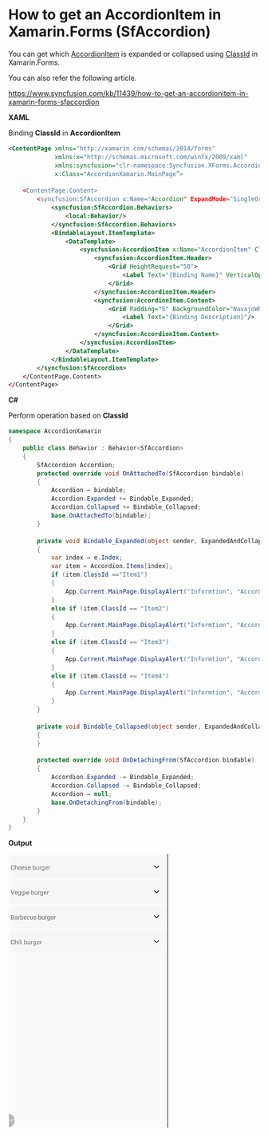 # How to get an AccordionItem in Xamarin.Forms (SfAccordion)

You can get which [AccordionItem](https://help.syncfusion.com/cr/xamarin/Syncfusion.Expander.XForms~Syncfusion.XForms.Accordion.AccordionItem.html?) is expanded or collapsed using [ClassId](https://docs.microsoft.com/en-us/dotnet/api/xamarin.forms.element.classid?view=xamarin-forms) in Xamarin.Forms.

You can also refer the following article.

https://www.syncfusion.com/kb/11439/how-to-get-an-accordionitem-in-xamarin-forms-sfaccordion

**XAML**

Binding **ClassId** in **AccordionItem**
``` xml
<ContentPage xmlns="http://xamarin.com/schemas/2014/forms"
             xmlns:x="http://schemas.microsoft.com/winfx/2009/xaml"
             xmlns:syncfusion="clr-namespace:Syncfusion.XForms.Accordion;assembly=Syncfusion.Expander.XForms"
             x:Class="AccordionXamarin.MainPage”>
 
    <ContentPage.Content>
        <syncfusion:SfAccordion x:Name="Accordion" ExpandMode="SingleOrNone" Margin="5" BindableLayout.ItemsSource="{Binding Info}">
            <syncfusion:SfAccordion.Behaviors>
                <local:Behavior/>
            </syncfusion:SfAccordion.Behaviors>
            <BindableLayout.ItemTemplate>
                <DataTemplate>
                    <syncfusion:AccordionItem x:Name="AccordionItem" ClassId="{Binding ClassID}">
                        <syncfusion:AccordionItem.Header>
                            <Grid HeightRequest="50">
                                <Label Text="{Binding Name}" VerticalOptions="Center" HorizontalOptions="StartAndExpand"/>
                            </Grid>
                        </syncfusion:AccordionItem.Header>
                        <syncfusion:AccordionItem.Content>
                            <Grid Padding="5" BackgroundColor="NavajoWhite">
                                <Label Text="{Binding Description}"/>
                            </Grid>
                        </syncfusion:AccordionItem.Content>
                    </syncfusion:AccordionItem>
                </DataTemplate>
            </BindableLayout.ItemTemplate>
        </syncfusion:SfAccordion>
    </ContentPage.Content>
</ContentPage>
```
**C#**

Perform operation based on **ClassId**
``` c#
namespace AccordionXamarin
{
    public class Behavior : Behavior<SfAccordion>
    {
        SfAccordion Accordion;
        protected override void OnAttachedTo(SfAccordion bindable)
        {
            Accordion = bindable;
            Accordion.Expanded += Bindable_Expanded;
            Accordion.Collapsed += Bindable_Collapsed;
            base.OnAttachedTo(bindable);
        }
 
        private void Bindable_Expanded(object sender, ExpandedAndCollapsedEventArgs e)
        {
            var index = e.Index;
            var item = Accordion.Items[index];
            if (item.ClassId =="Item1")
            {
                App.Current.MainPage.DisplayAlert("Informtion", "Accordion Item1 Expanded", "Ok");
            }
            else if (item.ClassId == "Item2")
            {
                App.Current.MainPage.DisplayAlert("Informtion", "Accordion Item2 Expanded", "Ok");
            }
            else if (item.ClassId == "Item3")
            {
                App.Current.MainPage.DisplayAlert("Informtion", "Accordion Item3 Expanded", "Ok");
            }
            else if (item.ClassId == "Item4")
            {
                App.Current.MainPage.DisplayAlert("Informtion", "Accordion Item4 Expanded", "Ok");
            }
        }
 
        private void Bindable_Collapsed(object sender, ExpandedAndCollapsedEventArgs e)
        {
        }
 
        protected override void OnDetachingFrom(SfAccordion bindable)
        {
            Accordion.Expanded -= Bindable_Expanded;
            Accordion.Collapsed -= Bindable_Collapsed;
            Accordion = null;
            base.OnDetachingFrom(bindable);
        }
    }
}
```
**Output**

![AccordionItemClassID](https://github.com/SyncfusionExamples/accordion-item-classid-xamarin/blob/master/ScreenShots/AccordionItemClassID.gif)
